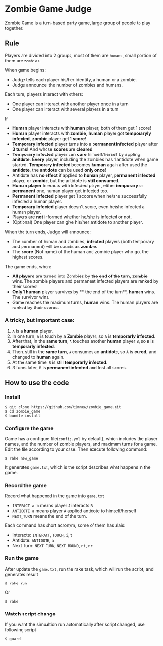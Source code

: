 Zombie Game Judge
=================

Zombie Game is a turn-based party game, large group of people to play together.

## Rule

Players are divided into 2 groups, most of them are `humans`, small portion of them are `zombies`. 

When game begins: 
  * Judge tells each player his/her identity, a human or a zombie.
  * Judge announce, the number of zombies and humans.

Each turn, players interact with others:
  * One player can interact with another player once in a turn
  * One player can interact with several players in a turn

If 
  * **Human** player interacts with **human** player, both of them get 1 score!
  * **Human** player interacts with **zombie**, **human** player got **temporaryly infected**, **zombie** player get 1 **score**!
  * **Temporary infected** player turns into a **permanent infected** player after **3 turns**! And whose **scores** are **cleared**!
  * **Temporary infected** player can **cure** himself/herself by appling **anitdote**. **Every** player, including the zombies has 1 antidote when game started. **Temporary infected** becomes **human** again after used the **antidote**, the **antidote** can be used **only once**!
  * Antidote has **no effect** if applied to **human** player, **permanent infected** player, or **zombie**, but the antidote is **still consumed**.
  * **Human player** interacts with infected player, either **temporary** or **permanent** one, human player get infected too.
  * **Permanent Infected** player get 1 sccore when he/she successfully infected a human player.
  * **Temporary Infected** player doesn't score, even he/she infected a human player.
  * Players are **not** informed whether he/she is infected or not.
  * (Optional) One player can give his/her antidote to another player.
  
When the turn ends, Judge will announce:
  * The number of human and zombies, **infected** players (both temporary and permanent) will be counts as **zombie**.
  * The **score** (Not name) of the human and zombie player who got the highest scores.

The game ends, when:
  * **All players** are turned into Zombies by **the end of the turn**, **zombie** wins. The zombie players and permanent infected players are ranked by their scores!
  * **Only 1 human** player survives by ** the end of the turn**, **human** wins. The survivor wins.
  * Game reaches the maximum turns, **human** wins. The human players are ranked by their scores.
  
### A tricky, but important case:

1. `A` is a **human** player.
2. In one turn, `A` is touch by a **Zombie** player, so `A` is **temporarly infected**.
3. After that, in the **same turn**, `A` touches another **human** player `B`, so `B` is **temporarly infected**.
4. Then, still in the **same turn**, `A` consumes an **antidote**, so `A` is **cured**, and changed to **human** again.
5. At the same time, `B` is still **temporarly infected**.
6. 3 turns later, `B` is **permanent infected** and lost all scores.

## How to use the code

### Install
```
$ git clone https://github.com/timnew/zombie_game.git
$ cd zombie_game
$ bundle install
```

### Configure the game

Game has a configure file(`config.yml` by default), which includes the player names, and the number of zombie players, and maximum turns for a game. Edit the file according to your case. Then execute following command:

```
$ rake new_game
```

It generates `game.txt`, which is the script describes what happens in the game.

### Record the game
Record what happened in the game into `game.txt`

* `INTERACT a b` means player `A` interacts `B`
* `ANTIDOTE a` means player `A` applied antidote to himself/herself
* `NEXT_TURN` means the end of the turn.

Each command has short acronym, some of them has alais:
* Interacts: `INTERACT`, `TOUCH`, `i`, `t`
* Antidote: `ANTIDOTE`, `a`
* Next Turn: `NEXT_TURN`, `NEXT_ROUND`, `nt`, `nr`

### Run the game
After update the `game.txt`, run the rake task, which will run the script, and generates result
```
$ rake run
```
Or
```
$ rake
```

### Watch script change
If you want the simualtion run automatically after script changed, use following script
```
$ guard
```
